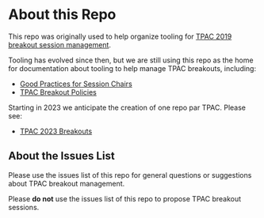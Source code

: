 # About this Repo

This repo was originally used to help organize tooling for [TPAC 2019 breakout session management](https://w3c.github.io/tpac-breakouts/).

Tooling has evolved since then, but we are still using this repo as the home for documentation about tooling to help manage TPAC breakouts, including:

* [Good Practices for Session Chairs](wiki/Good-Practices-for-Session-Chairs)
* [TPAC Breakout Policies](wiki/Policies)

Starting in 2023 we anticipate the creation of one repo par TPAC. Please see:

* [TPAC 2023 Breakouts](https://github.com/w3c/tpac2023-breakouts/blob/main/README.md)

## About the Issues List

Please use the issues list of this repo for general questions or suggestions about TPAC breakout management.

Please **do not** use the issues list of this repo to propose TPAC breakout sessions.
